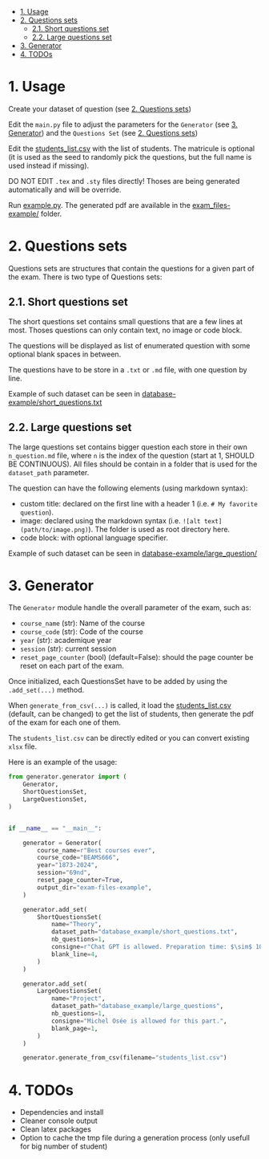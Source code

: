 - [1. Usage](#1-usage)
- [2. Questions sets](#2-questions-sets)
  - [2.1. Short questions set](#21-short-questions-set)
  - [2.2. Large questions set](#22-large-questions-set)
- [3. Generator](#3-generator)
- [4. TODOs](#4-todos)

# 1. Usage

Create your dataset of question (see [2. Questions sets](#2-questions-sets))

Edit the `main.py` file to adjust the parameters for the `Generator` (see [3. Generator](#3-generator)) and the `Questions Set` (see [2. Questions sets](#2-questions-sets))

Edit the [students_list.csv](students_list.csv) with the list of students. The matricule is optional (it is used as the seed to randomly pick the questions, but the full name is used instead if missing).

DO NOT EDIT `.tex` and `.sty` files directly! Thoses are being generated automatically and will be override.

Run [example.py](example.py). The generated pdf are available in the [exam_files-example/](/exam_files-example/) folder.

# 2. Questions sets

Questions sets are structures that contain the questions for a given part of the exam. There is two type of Questions sets:

## 2.1. Short questions set

The short questions set contains small questions that are a few lines at most. Thoses questions can only contain text, no image or code block.

The questions will be displayed as list of enumerated question with some optional blank spaces in between.

The questions have to be store in a `.txt` or `.md` file, with one question by line.

Example of such dataset can be seen in [database-example/short_questions.txt](database_example/short_questions.txt)


## 2.2. Large questions set

The large questions set contains bigger question each store in their own `n_question.md` file, where `n` is the index of the question (start at 1, SHOULD BE CONTINUOUS). All files should be contain in a folder that is used for the `dataset_path` parameter.

The question can have the following elements (using markdown syntax):

- custom title: declared on the first line with a header 1 (i.e. `# My favorite question`).
- image: declared using the markdown syntax (i.e. `![alt text](path/to/image.png)`). The folder is used as root directory here.
- code block: with optional language specifier.

Example of such dataset can be seen in [database-example/large_question/](database_example/large_questions/)


# 3. Generator

The `Generator` module handle the overall parameter of the exam, such as:

- `course_name` (str): Name of the course
- `course_code` (str): Code of the course
- `year` (str): academique year
- `session` (str): current session
- `reset_page_counter` (bool) (default=False): should the page counter be reset on each part of the exam.

Once initialized, each QuestionsSet have to be added by using the `.add_set(...)` method.

When `generate_from_csv(...)` is called, it load the [students_list.csv](students_list.csv) (default, can be changed) to get the list of students, then generate the pdf of the exam for each one of them.

The `students_list.csv` can be directly edited or you can convert existing `xlsx` file. 

Here is an example of the usage:
```py
from generator.generator import (
    Generator,
    ShortQuestionsSet,
    LargeQuestionsSet,
)


if __name__ == "__main__":

    generator = Generator(
        course_name=r"Best courses ever",
        course_code="BEAMS666",
        year="1873-2024",
        session="69nd",
        reset_page_counter=True,
        output_dir="exam-files-example",
    )

    generator.add_set(
        ShortQuestionsSet(
            name="Theory",
            dataset_path="database_example/short_questions.txt",
            nb_questions=1,
            consigne=r"Chat GPT is allowed. Preparation time: $\sim$ 10 sec.",
            blank_line=4,
        )
    )

    generator.add_set(
        LargeQuestionsSet(
            name="Project",
            dataset_path="database_example/large_questions",
            nb_questions=1,
            consigne="Michel Osée is allowed for this part.",
            blank_page=1,
        )
    )

    generator.generate_from_csv(filename="students_list.csv")
```

# 4. TODOs

- Dependencies and install
- Cleaner console output
- Clean latex packages
- Option to cache the tmp file during a generation process (only usefull for big number of student)